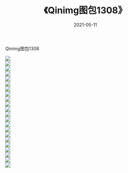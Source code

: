 ﻿---
layout: post
title:  《Qinimg图包1308》
date:   2021-05-11
img: http://imgx.orgx.ga/Qinimg图包/Qinimg图包1308/000.jpg
categories: [美女, 清纯, 唯美]
---

Qinimg图包1308

 ![](http://imgx.orgx.ga/Qinimg图包/Qinimg图包1308/001.jpg) <br>![](http://imgx.orgx.ga/Qinimg图包/Qinimg图包1308/002.jpg) <br>![](http://imgx.orgx.ga/Qinimg图包/Qinimg图包1308/003.jpg) <br>![](http://imgx.orgx.ga/Qinimg图包/Qinimg图包1308/004.jpg) <br>![](http://imgx.orgx.ga/Qinimg图包/Qinimg图包1308/005.jpg) <br>![](http://imgx.orgx.ga/Qinimg图包/Qinimg图包1308/006.jpg) <br>![](http://imgx.orgx.ga/Qinimg图包/Qinimg图包1308/007.jpg) <br>![](http://imgx.orgx.ga/Qinimg图包/Qinimg图包1308/008.jpg) <br>![](http://imgx.orgx.ga/Qinimg图包/Qinimg图包1308/009.jpg) <br>![](http://imgx.orgx.ga/Qinimg图包/Qinimg图包1308/010.jpg) <br>![](http://imgx.orgx.ga/Qinimg图包/Qinimg图包1308/011.jpg) <br>![](http://imgx.orgx.ga/Qinimg图包/Qinimg图包1308/012.jpg) <br>![](http://imgx.orgx.ga/Qinimg图包/Qinimg图包1308/013.jpg) <br>![](http://imgx.orgx.ga/Qinimg图包/Qinimg图包1308/014.jpg) <br>![](http://imgx.orgx.ga/Qinimg图包/Qinimg图包1308/015.jpg) <br>![](http://imgx.orgx.ga/Qinimg图包/Qinimg图包1308/016.jpg) <br>![](http://imgx.orgx.ga/Qinimg图包/Qinimg图包1308/017.jpg) <br>![](http://imgx.orgx.ga/Qinimg图包/Qinimg图包1308/018.jpg) <br>![](http://imgx.orgx.ga/Qinimg图包/Qinimg图包1308/019.jpg) <br>![](http://imgx.orgx.ga/Qinimg图包/Qinimg图包1308/020.jpg) <br>![](http://imgx.orgx.ga/Qinimg图包/Qinimg图包1308/021.jpg) <br>![](http://imgx.orgx.ga/Qinimg图包/Qinimg图包1308/022.jpg) <br>